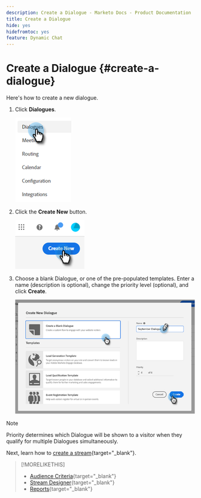 ```yaml
---
description: Create a Dialogue - Marketo Docs - Product Documentation
title: Create a Dialogue
hide: yes
hidefromtoc: yes
feature: Dynamic Chat
---
```

# Create a Dialogue {#create-a-dialogue}

Here's how to create a new dialogue.

1. Click **Dialogues**.

   ![](assets/create-a-dialogue-1.png)

1. Click the **Create New** button.

   ![](assets/create-a-dialogue-2.png)

1. Choose a blank Dialogue, or one of the pre-populated templates. Enter a name (description is optional), change the priority level (optional), and click **Create**.

   ![](assets/create-a-dialogue-3.png)

>[!NOTE]
>
>Priority determines which Dialogue will be shown to a visitor when they qualify for multiple Dialogues simultaneously.

Next, learn how to [create a stream](/help/marketo/product-docs/demand-generation/dynamic-chat/dialogues/stream-designer.md#create-a-stream){target="_blank"}.

>[!MORELIKETHIS]
>
>* [Audience Criteria](/help/marketo/product-docs/demand-generation/dynamic-chat/dialogues/audience-criteria.md){target="_blank"}
>* [Stream Designer](/help/marketo/product-docs/demand-generation/dynamic-chat/dialogues/stream-designer.md){target="_blank"}
>* [Reports](/help/marketo/product-docs/demand-generation/dynamic-chat/dialogues/reports.md){target="_blank"}
